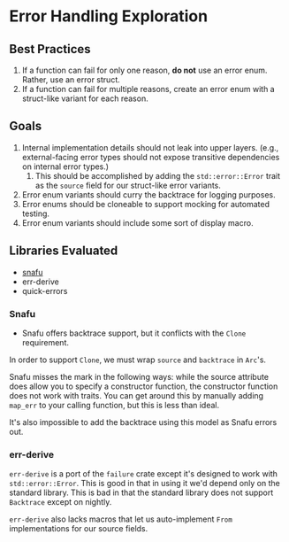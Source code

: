 # Error Handling Exploration

## Best Practices

1. If a function can fail for only one reason, **do not** use an error enum. Rather, use an error struct.
1. If a function can fail for multiple reasons, create an error enum with a
struct-like variant for each reason.

## Goals

1. Internal implementation details should not leak into upper layers. (e.g., external-facing error types should not expose transitive dependencies on internal
error types.)
    1. This should be accomplished by adding the `std::error::Error` trait
    as the `source` field for our struct-like error variants.
1. Error enum variants should curry the backtrace for logging purposes.
1. Error enums should be cloneable to support mocking for automated testing.
1. Error enum variants should include some sort of display macro.

## Libraries Evaluated

* [snafu](https://docs.rs/snafu/0.6.0/snafu/index.html)
* err-derive
* quick-errors

### Snafu

* Snafu offers backtrace support, but it conflicts with
the `Clone` requirement.

In order to support `Clone`, we must wrap
`source` and `backtrace` in `Arc`'s.
 
Snafu misses the mark in the following ways:
while the source attribute does allow you to 
specify a constructor function, the constructor
function does not work with traits. You can get
around this by manually adding `map_err` to
your calling function, but this is less than
ideal.
 
It's also impossible to add the backtrace using
this model as Snafu errors out.

### err-derive

`err-derive` is a port of the `failure` crate except
it's designed to work with `std::error::Error`. This is
good in that in using it we'd depend only on the standard
library. This is bad in that the standard library does not
support `Backtrace` except on nightly.

`err-derive` also lacks macros that let us auto-implement 
`From` implementations for our source fields.